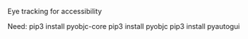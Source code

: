 Eye tracking for accessibility


Need: 
pip3 install pyobjc-core
pip3 install pyobjc 
pip3 install pyautogui 

